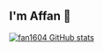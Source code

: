 ## I'm Affan 👋

[![fan1604 GitHub stats](https://github-readme-stats.vercel.app/api?username=fan1604)](https://github.com/fan1604/github-readme-stats)
